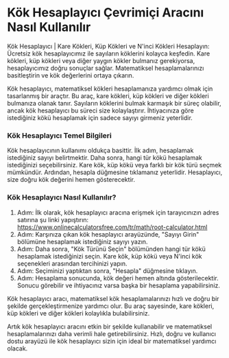 Kök Hesaplayıcı Çevrimiçi Aracını Nasıl Kullanılır
==================================================

Kök Hesaplayıcı | Kare Kökleri, Küp Kökleri ve N'inci Kökleri Hesaplayın: Ücretsiz kök hesaplayıcımız ile sayıların köklerini kolayca keşfedin. Kare kökleri, küp kökleri veya diğer yaygın kökler bulmanız gerekiyorsa, hesaplayıcımız doğru sonuçlar sağlar. Matematiksel hesaplamalarınızı basitleştirin ve kök değerlerini ortaya çıkarın.

Kök hesaplayıcı, matematiksel kökleri hesaplamanıza yardımcı olmak için tasarlanmış bir araçtır. Bu araç, kare kökleri, küp kökleri ve diğer kökleri bulmanıza olanak tanır. Sayıların köklerini bulmak karmaşık bir süreç olabilir, ancak kök hesaplayıcı bu süreci size kolaylaştırır. İhtiyacınıza göre istediğiniz kökü hesaplamak için sadece sayıyı girmeniz yeterlidir.

### Kök Hesaplayıcı Temel Bilgileri

Kök hesaplayıcının kullanımı oldukça basittir. İlk adım, hesaplamak istediğiniz sayıyı belirtmektir. Daha sonra, hangi tür kökü hesaplamak istediğinizi seçebilirsiniz. Kare kök, küp kökü veya farklı bir kök türü seçmek mümkündür. Ardından, hesapla düğmesine tıklamanız yeterlidir. Hesaplayıcı, size doğru kök değerini hemen gösterecektir.

### Kök Hesaplayıcı Nasıl Kullanılır?

1. Adım: İlk olarak, kök hesaplayıcı aracına erişmek için tarayıcınızın adres satırına şu linki yapıştırın: <https://www.onlinecalculatorsfree.com/tr/math/root-calculator.html>
2. Adım: Karşınıza çıkan kök hesaplayıcı arayüzünde, "Sayıyı Girin" bölümüne hesaplamak istediğiniz sayıyı yazın.
3. Adım: Daha sonra, "Kök Türünü Seçin" bölümünden hangi tür kökü hesaplamak istediğinizi seçin. Kare kök, küp kökü veya N'inci kök seçenekleri arasından tercihinizi yapın.
4. Adım: Seçiminizi yaptıktan sonra, "Hesapla" düğmesine tıklayın.
5. Adım: Hesaplama sonucunda, kök değeri hemen altında gösterilecektir. Sonucu görebilir ve ihtiyacınız varsa başka bir hesaplama yapabilirsiniz.

Kök hesaplayıcı aracı, matematiksel kök hesaplamalarınızı hızlı ve doğru bir şekilde gerçekleştirmenize yardımcı olur. Bu araç sayesinde, kare kökleri, küp kökleri ve diğer kökleri kolaylıkla bulabilirsiniz.

Artık kök hesaplayıcı aracını etkin bir şekilde kullanabilir ve matematiksel hesaplamalarınızı daha verimli hale getirebilirsiniz. Hızlı, doğru ve kullanıcı dostu arayüzü ile kök hesaplayıcı sizin için ideal bir matematiksel yardımcı olacak.